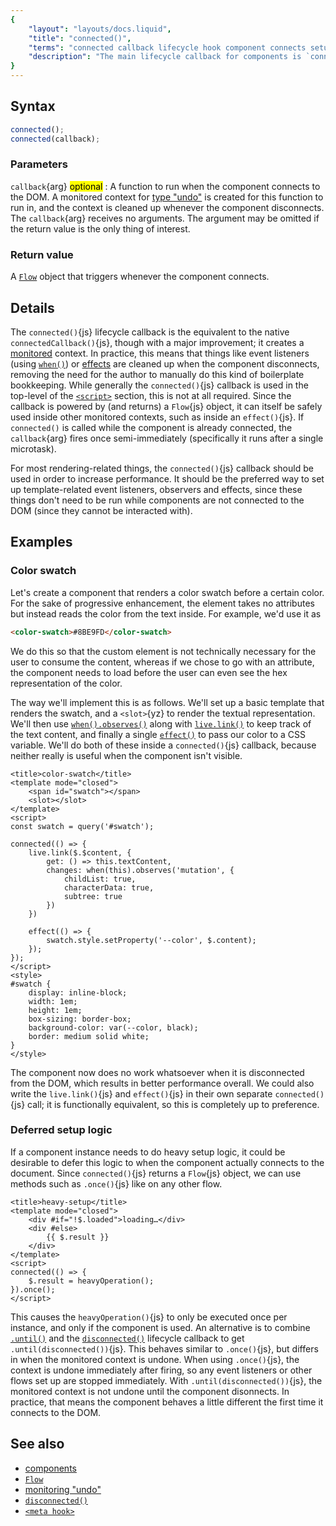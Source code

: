 ```yaml
---
{
	"layout": "layouts/docs.liquid",
	"title": "connected()",
	"terms": "connected callback lifecycle hook component connects setup created",
	"description": "The main lifecycle callback for components is `connected()`{js}. It fires when the component connects to the DOM, and undoes itself when it disconnects."
}
---
```


## Syntax

```js
connected();
connected(callback);
```

### Parameters

`callback`{arg} <mark>optional</mark>
: A function to run when the component connects to the DOM. A monitored context for [type "undo"](/docs/monitor/undo/) is created for this function to run in, and the context is cleaned up whenever the component disconnects. The `callback`{arg} receives no arguments. The argument may be omitted if the return value is the only thing of interest.

### Return value

A [`Flow`](/docs/flow/) object that triggers whenever the component connects.

## Details

The `connected()`{js} lifecycle callback is the equivalent to the native `connectedCallback()`{js}, though with a major improvement; it creates a [monitored](/docs/monitor/) context. In practice, this means that things like event listeners (using [`when()`](/docs/when/)) or [effects](/docs/effect/) are cleaned up when the component disconnects, removing the need for the author to manually do this kind of boilerplate bookkeeping. While generally the `connected()`{js} callback is used in the top-level of the [`<script>`](/docs/components/script/) section, this is not at all required. Since the callback is powered by (and returns) a `Flow`{js} object, it can itself be safely used inside other monitored contexts, such as inside an `effect()`{js}. If `connected()` is called while the component is already connected, the `callback`{arg} fires once semi-immediately (specifically it runs after a single microtask).

For most rendering-related things, the `connected()`{js} callback should be used in order to increase performance. It should be the preferred way to set up template-related event listeners, observers and effects, since these things don't need to be run while components are not connected to the DOM (since they cannot be interacted with).

## Examples

### Color swatch

Let's create a component that renders a color swatch before a certain color. For the sake of progressive enhancement, the element takes no attributes but instead reads the color from the text inside. For example, we'd use it as

```html
<color-swatch>#8BE9FD</color-swatch>
```

We do this so that the custom element is not technically necessary for the user to consume the content, whereas if we chose to go with an attribute, the component needs to load before the user can even see the hex representation of the color.

The way we'll implement this is as follows. We'll set up a basic template that renders the swatch, and a `<slot>`{yz} to render the textual representation. We'll then use [`when().observes()`](/docs/when/observes/) along with [`live.link()`](/docs/live/link/) to keep track of the text content, and finally a single [`effect()`](/docs/effect/) to pass our color to a CSS variable. We'll do both of these inside a `connected()`{js} callback, because neither really is useful when the component isn't visible.

```yz
<title>color-swatch</title>
<template mode="closed">
	<span id="swatch"></span>
	<slot></slot>
</template>
<script>
const swatch = query('#swatch');

connected(() => {
	live.link($.$content, {
		get: () => this.textContent,
		changes: when(this).observes('mutation', {
			childList: true,
			characterData: true,
			subtree: true
		})
	})

	effect(() => {
		swatch.style.setProperty('--color', $.content);
	});
});
</script>
<style>
#swatch {
	display: inline-block;
	width: 1em;
	height: 1em;
	box-sizing: border-box;
	background-color: var(--color, black);
	border: medium solid white;
}
</style>
```

The component now does no work whatsoever when it is disconnected from the DOM, which results in better performance overall. We could also write the `live.link()`{js} and `effect()`{js} in their own separate `connected()`{js} call; it is functionally equivalent, so this is completely up to preference.

### Deferred setup logic

If a component instance needs to do heavy setup logic, it could be desirable to defer this logic to when the component actually connects to the document. Since `connected()`{js} returns a `Flow`{js} object, we can use methods such as `.once()`{js} like on any other flow.

```yz
<title>heavy-setup</title>
<template mode="closed">
	<div #if="!$.loaded">loading…</div>
	<div #else>
		{{ $.result }}
	</div>
</template>
<script>
connected(() => {
	$.result = heavyOperation();
}).once();
</script>
```

This causes the `heavyOperation()`{js} to only be executed once per instance, and only if the component is used. An alternative is to combine [`.until()`](/docs/flow/until/) and the [`disconnected()`](/docs/components/disconnected/) lifecycle callback to get `.until(disconnected())`{js}. This behaves similar to `.once()`{js}, but differs in when the monitored context is undone. When using `.once()`{js}, the context is undone immediately after firing, so any event listeners or other flows set up are stopped immediately. With `.until(disconnected())`{js}, the monitored context is not undone until the component disonnects. In practice, that means the component behaves a little different the first time it connects to the DOM.

## See also

- [components](/docs/components/)
- [`Flow`](/docs/flow/)
- [monitoring "undo"](/docs/monitor/undo/)
- [`disconnected()`](/docs/components/disconnected/)
- [`<meta hook>`](/docs/components/meta/hook/)
